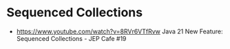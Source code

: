 # Sequenced Collections 

- https://www.youtube.com/watch?v=8RVr6VTfRvw Java 21 New Feature: Sequenced Collections - JEP Cafe #19
